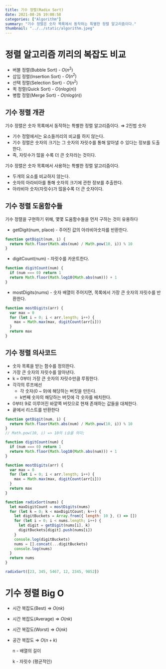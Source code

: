 ```yaml
---
title: 기수 정렬(Radix Sort)
date: 2021-08-26 19:08:58
categories: ["Algorithm"]
summary: "기수 정렬은 숫자 목록에서 동작하는 특별한 정렬 알고리즘이다."
thumbnail: "../../static/algorithm.jpeg"
---
```


# 정렬 알고리즘 끼리의 복잡도 비교

- 버블 정렬(Bubble Sort) - $O(n^2)$
- 삽입 정렬(Insertion Sort) - $O(n^2)$
- 선택 정렬(Selection Sort) - $O(n^2)$
- 퀵 정렬(Quick Sort) - $O(nlog(n))$
- 병합 정렬(Merge Sort) - $O(nlog(n))$

## 기수 정렬 개관

기수 정렬은 숫자 목록에서 동작하는 특별한 정렬 알고리즘이다. ⇒ 2진법 숫자

- 기수 정렬에서는 요소들끼리의 비교를 하지 않는다.
- 기수 정렬은 숫자의 크기는 그 숫자의 자릿수를 통해 알아낼 수 있다는 정보를 도출한다.
- 즉, 자릿수가 많을 수록 더 큰 숫자라는 것이다.

기수 정렬은 숫자 목록에서 사용하는 특별한 정렬 알고리즘이다.

- 두개의 요소를 비교하지 않는다.
- 숫자의 아라비아를 통해 숫자의 크기에 관한 정보를 추출한다.
- 아라비아 숫자(자릿수)가 많을수록 더 큰 숫자이다.

## 기수 정렬 도움함수들

기수 정렬을 구현하기 위해, 몇몇 도움함수들을 먼저 구하는 것이 유용하다

- getDigit(num, place) - 주어진 값의 아라비아숫자를 반환한다.

```jsx
function getDigit(num, i) {
  return Math.floor(Math.abs(num) / Math.pow(10, i)) % 10
}
```

- digitCount(num) - 자릿수를 카운트한다.

```jsx
function digitCount(num) {
  if (num === 0) return 1
  return Math.floor(Math.log10(Math.abs(num))) + 1
}
```

- mostDigits(nums) - 숫자 배열이 주어지면, 목록에서 가장 큰 숫자의 자릿수를 반환한다.

```jsx
function mostDigits(arr) {
  var max = 0
  for (let i = 0; i < arr.length; i++) {
    max = Math.max(max, digitCount(arr[i]))
  }
  return max
}
```

## 기수 정렬 의사코드

- 숫자 목록을 받는 함수를 정의한다.
- 가장 큰 숫자의 자릿수를 알아낸다.
- k = 0부터 가장 큰 숫자의 자릿수만큼 루핑한다.
- 각각의 루프에선
  - 각 숫자(0 ~ 9)에 해당하는 버킷을 만든다.
  - k번째 숫자의 해당하는 버킷에 각 숫자를 배치한다.
- 0부터 9로 이루어진 바깥쪽 버킷으로 현재 존재하는 값들을 대체한다.
- 끝에서 리스트를 반환한다

```jsx
function getDigit(num, i) {
  return Math.floor(Math.abs(num) / Math.pow(10, i)) % 10
}
// Math.pow(10, i) => 10의 i승을 의미;

function digitCount(num) {
  if (num === 0) return 1
  return Math.floor(Math.log10(Math.abs(num))) + 1
}

function mostDigits(arr) {
  var max = 0
  for (let i = 0; i < arr.length; i++) {
    max = Math.max(max, digitCount(arr[i]))
  }
  return max
}

function radixSort(nums) {
  let maxDigitCount = mostDigits(nums)
  for (let k = 0; k < maxDigitCount; k++) {
    let digitBuckets = Array.from({ length: 10 }, () => [])
    for (let i = 0; i < nums.length; i++) {
      let digit = getDigit(nums[i], k)
      digitBuckets[digit].push(nums[i])
    }
    console.log(digitBuckets)
    nums = [].concat(...digitBuckets)
    console.log(nums)
  }
  return nums
}

radixSort([23, 345, 5467, 12, 2345, 9852])
```

# 기수 정렬 Big O

- 시간 복잡도(Best) ⇒ $O(nk)$
- 시간 복잡도(Average) ⇒ $O(nk)$
- 시간 복잡도(Worst) ⇒ $O(nk)$
- 공간 복잡도 ⇒ $O(n+k)$

  n - 배열의 길이

  k - 자릿수 (평균적인)
